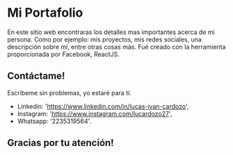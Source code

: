 # Mi Portafolio

En este sitio web encontraras los detalles mas importantes acerca de mi persona. Como por ejemplo: mis proyectos, mis redes sociales, una descripción sobre mi, entre otras cosas más.
Fué creado con la herramienta proporcionada por Facebook, ReactJS.

## Contáctame!

Escribeme sin problemas, yo estaré para tí.

- Linkedin: 'https://www.linkedin.com/in/lucas-ivan-cardozo',
- Instagram: 'https://www.instagram.com/lucardozo27',
- Whatsapp: '2235319564'.

## Gracias por tu atención!

